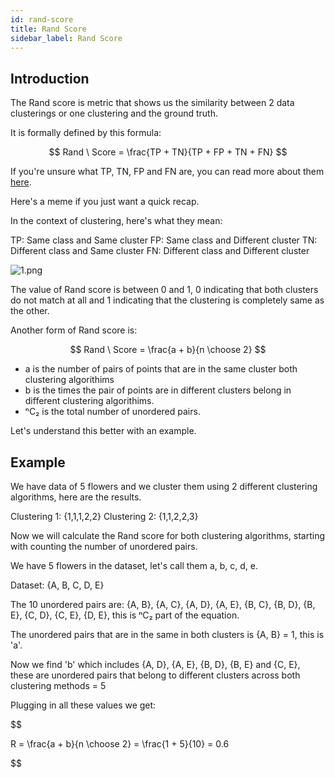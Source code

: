 ```yaml
---
id: rand-score
title: Rand Score
sidebar_label: Rand Score
---
```


## Introduction

The Rand score is metric that shows us the similarity between 2 data clusterings or one clustering and the ground truth.

It is formally defined by this formula:

$$
Rand \ Score = \frac{TP + TN}{TP + FP + TN + FN}
$$

If you're unsure what TP, TN, FP and FN are, you can read more about them [here](./00_F1).

Here's a meme if you just want a quick recap.

In the context of clustering, here's what they mean:

TP: Same class and Same cluster
FP: Same class and Different cluster
TN: Different class and Same cluster
FN: Different class and Different cluster

![1.png](/img/metrics/09_RS/1.png)

The value of Rand score is between 0 and 1, 0 indicating that both clusters do not match at all and 1 indicating that the clustering is completely same as the other.

Another form of Rand score is:

$$
Rand \ Score = \frac{a + b}{n \choose 2}
$$

- a is the number of pairs of points that are in the same cluster both clustering algorithims
- b is the times the pair of points are in different clusters belong in different clustering algorithims.
- ⁿC₂ is the total number of unordered pairs.

Let's understand this better with an example.

## Example

We have data of 5 flowers and we cluster them using 2 different clustering algorithms, here are the results.

Clustering 1: {1,1,1,2,2}
Clustering 2: {1,1,2,2,3}

Now we will calculate the Rand score for both clustering algorithms, starting with counting the number of unordered pairs.

We have 5 flowers in the dataset, let's call them a, b, c, d, e.

Dataset: {A, B, C, D, E}

The 10 unordered pairs are: {A, B}, {A, C}, {A, D}, {A, E}, {B, C}, {B, D}, {B, E}, {C, D}, {C, E}, {D, E}, this is ⁿC₂ part of the equation.

The unordered pairs that are in the same in both clusters is {A, B} = 1, this is 'a'.

Now we find 'b' which includes {A, D}, {A, E}, {B, D}, {B, E} and {C, E}, these are unordered pairs that belong to different clusters across both clustering methods = 5

Plugging in all these values we get:

$$

R = \frac{a + b}{n \choose 2} = \frac{1 + 5}{10} = 0.6


$$
